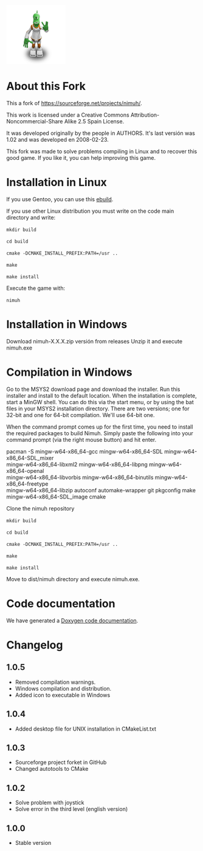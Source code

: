 ![Nimuh](https://github.com/Turulomio/nimuh/blob/master/data/nimuh.png)

About this Fork
===============
This a fork of  https://sourceforge.net/projects/nimuh/.

This work is licensed under a Creative Commons Attribution-Noncommercial-Share Alike 2.5 Spain License. 

It was developed originally by the people in AUTHORS. It's last versión was 1.02 and was developed en 2008-02-23.

This fork was made to solve problems compiling in Linux and to recover this good game. If you like it, you can help improving this game.

Installation in Linux
=====================
If you use Gentoo, you can use this [ebuild](https://github.com/Turulomio/myportage/blob/master/games-puzzle/nimuh).

If you use other Linux distribution you must write on the code main directory and write:

`mkdir build`

`cd build`

`cmake -DCMAKE_INSTALL_PREFIX:PATH=/usr ..`

`make`

`make install`

Execute the game with:
 
`nimuh`

Installation in Windows
=======================
Download nimuh-X.X.X.zip versión from releases
Unzip it and execute nimuh.exe

Compilation in Windows
======================

Go to the MSYS2 download page and download the installer. Run this installer and install to the default location. 
When the installation is complete, start a MinGW shell. You can do this via the start menu, or by using the bat files in your MSYS2 installation directory. There 
are two versions; one for 32-bit and one for 64-bit compilation. We'll use 64-bit one.

When the command prompt comes up for the first time, you need to install the required packages to build Nimuh. Simply paste the following into your command prompt 
(via the right mouse button) and hit enter. 

pacman -S mingw-w64-x86_64-gcc mingw-w64-x86_64-SDL mingw-w64-x86_64-SDL_mixer \
mingw-w64-x86_64-libxml2 mingw-w64-x86_64-libpng mingw-w64-x86_64-openal \
mingw-w64-x86_64-libvorbis mingw-w64-x86_64-binutils mingw-w64-x86_64-freetype \
mingw-w64-x86_64-libzip autoconf automake-wrapper git pkgconfig make \
mingw-w64-x86_64-SDL_image cmake

Clone the nimuh repository

`mkdir build`

`cd build`

`cmake -DCMAKE_INSTALL_PREFIX:PATH=/usr ..`

`make`

`make install`

Move to dist/nimuh directory and execute nimuh.exe.

Code documentation
==================
We have generated a [Doxygen code documentation](http://turulomio.users.sourceforge.net/doxygen/nimuh/index.html).

Changelog
=========
1.0.5
-----
- Removed compilation warnings.
- Windows compilation and distribution.
- Added icon to executable in Windows

1.0.4
-----
- Added desktop file for UNIX installation in CMakeList.txt

1.0.3
-----
- Sourceforge project forket in GitHub
- Changed autotools to CMake

1.0.2
-----
- Solve problem with joystick
- Solve error in the third level (english version)

1.0.0
-----
- Stable version

